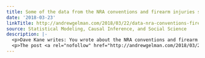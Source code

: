 ```yaml
---
title: Some of the data from the NRA conventions and firearm injuries study
date: '2018-03-23'
linkTitle: http://andrewgelman.com/2018/03/22/data-nra-conventions-firearm-injuries-study/
source: Statistical Modeling, Causal Inference, and Social Science
description: |-
  <p>Dave Kane writes: You wrote about the NRA conventions and firearm injuries study here. The lead author, Anupam Jena, kindly provided some of the underlying data and a snippet of the code they used to me. You can see it all here. The data are here. I [Kane] wrote up a brief analysis, R Markdown [&#8230;]</p>
  <p>The post <a rel="nofollow" href="http://andrewgelman.com/2018/03/22/data-nra-conventions-firearm-injuries-study/">Some of the data from the NRA conventions and firearm injuries study</a
---
```

